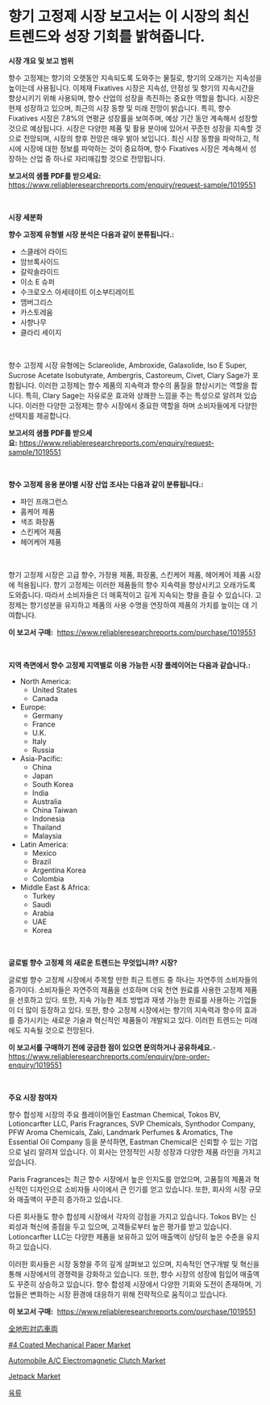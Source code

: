 <p><h1>향기 고정제 시장 보고서는 이 시장의 최신 트렌드와 성장 기회를 밝혀줍니다.</h1></p><p><strong>시장 개요 및 보고 범위</strong></p>
<p><p>향수 고정제는 향기의 오랫동안 지속되도록 도와주는 물질로, 향기의 오래가는 지속성을 높이는데 사용됩니다. 이제재 Fixatives 시장은 지속성, 안정성 및 향기의 지속시간을 향상시키기 위해 사용되며, 향수 산업의 성장을 촉진하는 중요한 역할을 합니다. 시장은 현재 성장하고 있으며, 최근의 시장 동향 및 미래 전망이 밝습니다. 특히, 향수 Fixatives 시장은 7.8%의 연평균 성장률을 보여주며, 예상 기간 동안 계속해서 성장할 것으로 예상됩니다. 시장은 다양한 제품 및 활용 분야에 있어서 꾸준한 성장을 지속할 것으로 전망되며, 시장의 향후 전망은 매우 밝아 보입니다. 최신 시장 동향을 파악하고, 적시에 시장에 대한 정보를 파악하는 것이 중요하며, 향수 Fixatives 시장은 계속해서 성장하는 산업 중 하나로 자리매김할 것으로 전망됩니다.</p></p>
<p><strong>보고서의 샘플 PDF를 받으세요:</strong> <a href="https://www.reliableresearchreports.com/enquiry/request-sample/1019551">https://www.reliableresearchreports.com/enquiry/request-sample/1019551</a></p>
<p>&nbsp;</p>
<p><strong>시장 세분화</strong></p>
<p><strong>향수 고정제 유형별 시장 분석은 다음과 같이 분류됩니다.:</strong></p>
<p><ul><li>스클레어 라이드</li><li>암브록사이드</li><li>갈락솔라이드</li><li>이소 E 슈퍼</li><li>수크로오스 아세테이트 이소부티레이트</li><li>앰버그리스</li><li>카스토레움</li><li>사향나무</li><li>클라리 세이지</li></ul></p>
<p>&nbsp;</p>
<p><p>향수 고정제 시장 유형에는 Sclareolide, Ambroxide, Galaxolide, Iso E Super, Sucrose Acetate Isobutyrate, Ambergris, Castoreum, Civet, Clary Sage가 포함됩니다. 이러한 고정제는 향수 제품의 지속력과 향수의 품질을 향상시키는 역할을 합니다. 특히, Clary Sage는 자유로운 효과와 상쾌한 느낌을 주는 특성으로 알려져 있습니다. 이러한 다양한 고정제는 향수 시장에서 중요한 역할을 하며 소비자들에게 다양한 선택지를 제공합니다.</p></p>
<p><strong>보고서의 샘플 PDF를 받으세요:</strong>&nbsp;<a href="https://www.reliableresearchreports.com/enquiry/request-sample/1019551">https://www.reliableresearchreports.com/enquiry/request-sample/1019551</a></p>
<p>&nbsp;</p>
<p><strong> 향수 고정제 응용 분야별 시장 산업 조사는 다음과 같이 분류됩니다.:</strong></p>
<p><ul><li>파인 프래그런스</li><li>홈케어 제품</li><li>색조 화장품</li><li>스킨케어 제품</li><li>헤어케어 제품</li></ul></p>
<p>&nbsp;</p>
<p><p>향기 고정제 시장은 고급 향수, 가정용 제품, 화장품, 스킨케어 제품, 헤어케어 제품 시장에 적용됩니다. 향기 고정제는 이러한 제품들의 향수 지속력을 향상시키고 오래가도록 도와줍니다. 따라서 소비자들은 더 매혹적이고 길게 지속되는 향을 즐길 수 있습니다. 고정제는 향기성분을 유지하고 제품의 사용 수명을 연장하여 제품의 가치를 높이는 데 기여합니다.</p></p>
<p><strong>이 보고서 구매:</strong>&nbsp; <a href="https://www.reliableresearchreports.com/purchase/1019551">https://www.reliableresearchreports.com/purchase/1019551</a></p>
<p>&nbsp;</p>
<p><strong>지역 측면에서 향수 고정제 지역별로 이용 가능한 시장 플레이어는 다음과 같습니다.:</strong></p>
<p><ul>
    <li>
        North America:
        <ul>
            <li>United States</li>
            <li>Canada</li>
        </ul>
    </li>
    <li>
        Europe:
        <ul>
            <li>Germany</li>
            <li>France</li>
            <li>U.K.</li>
            <li>Italy</li>
            <li>Russia</li>
        </ul>
    </li>
    <li>
        Asia-Pacific:
        <ul>
            <li>China</li>
            <li>Japan</li>
            <li>South Korea</li>
            <li>India</li>
            <li>Australia</li>
            <li>China Taiwan</li>
            <li>Indonesia</li>
            <li>Thailand</li>
            <li>Malaysia</li>
        </ul>
    </li>
    <li>
        Latin America:
        <ul>
            <li>Mexico</li>
            <li>Brazil</li>
            <li>Argentina Korea</li>
            <li>Colombia</li>
        </ul>
    </li>
    <li>
        Middle East & Africa:
        <ul>
            <li>Turkey</li>
            <li>Saudi</li>
            <li>Arabia</li>
            <li>UAE</li>
            <li>Korea</li>
        </ul>
    </li>
    </ul></p>
<p>&nbsp;</p>
<p><strong>글로벌 향수 고정제 의 새로운 트렌드는 무엇입니까? 시장?</strong></p>
<p><p>글로벌 향수 고정제 시장에서 주목할 만한 최근 트렌드 중 하나는 자연주의 소비자들의 증가이다. 소비자들은 자연주의 제품을 선호하며 더욱 천연 원료를 사용한 고정제 제품을 선호하고 있다. 또한, 지속 가능한 제조 방법과 재생 가능한 원료를 사용하는 기업들이 더 많이 등장하고 있다. 또한, 향수 고정제 시장에서는 향기의 지속력과 향수의 효과를 증가시키는 새로운 기술과 혁신적인 제품들이 개발되고 있다. 이러한 트렌드는 미래에도 지속될 것으로 전망된다.</p></p>
<p><strong>이 보고서를 구매하기 전에 궁금한 점이 있으면 문의하거나 공유하세요.</strong>- <a href="https://www.reliableresearchreports.com/enquiry/pre-order-enquiry/1019551">https://www.reliableresearchreports.com/enquiry/pre-order-enquiry/1019551</a></p>
<p>&nbsp;</p>
<p><strong>주요 시장 참여자</strong></p>
<p><p>향수 합성제 시장의 주요 플레이어들인 Eastman Chemical, Tokos BV, Lotioncarfter LLC, Paris Fragrances, SVP Chemicals, Synthodor Company, PFW Aroma Chemicals, Zaki, Landmark Perfumes & Aromatics, The Essential Oil Company 등을 분석하면, Eastman Chemical은 신뢰할 수 있는 기업으로 널리 알려져 있습니다. 이 회사는 안정적인 시장 성장과 다양한 제품 라인을 가지고 있습니다. </p><p>Paris Fragrances는 최근 향수 시장에서 높은 인지도를 얻었으며, 고품질의 제품과 혁신적인 디자인으로 소비자들 사이에서 큰 인기를 얻고 있습니다. 또한, 회사의 시장 규모와 매출액이 꾸준히 증가하고 있습니다.</p><p>다른 회사들도 향수 합성제 시장에서 각자의 강점을 가지고 있습니다. Tokos BV는 신뢰성과 혁신에 중점을 두고 있으며, 고객들로부터 높은 평가를 받고 있습니다. Lotioncarfter LLC는 다양한 제품을 보유하고 있어 매출액이 상당히 높은 수준을 유지하고 있습니다.</p><p>이러한 회사들은 시장 동향을 주의 깊게 살펴보고 있으며, 지속적인 연구개발 및 혁신을 통해 시장에서의 경쟁력을 강화하고 있습니다. 또한, 향수 시장의 성장에 힘입어 매출액도 꾸준히 상승하고 있습니다. 향수 합성제 시장에서 다양한 기회와 도전이 존재하며, 기업들은 변화하는 시장 환경에 대응하기 위해 전략적으로 움직이고 있습니다.</p></p>
<p><strong>이 보고서 구매:</strong>&nbsp;&nbsp;<a href="https://www.reliableresearchreports.com/purchase/1019551">https://www.reliableresearchreports.com/purchase/1019551</a></p>
<p><p><a href="https://github.com/xnljig2898992/Market-Research-Report-List-1/blob/main/8573757187819.md">全地形対応車両</a></p><p><a href="https://issuu.com/reportprime-2/docs/4-coated-mechanical-paper-market-size-2030.pptx">#4 Coated Mechanical Paper Market</a></p><p><a href="https://changeable-paste-463.notion.site/Automobile-A-C-Electromagnetic-Clutch-Market-Size-Growing-and-Forecasted-for-period-from-2024-2031-a83d91c74cae4fc4a5bee7b51e949e18">Automobile A/C Electromagnetic Clutch Market</a></p><p><a href="https://fuschia-pecorino-a6d.notion.site/Jetpack-Market-Research-Report-Provides-Critical-Insights-that-can-help-Shape-Business-Development-a-75c74a3f5f95456ba9a526f9d9666131">Jetpack Market</a></p><p><a href="https://github.com/trmesnao7959541/Market-Research-Report-List-1/blob/main/8135705187754.md">육류</a></p></p>
